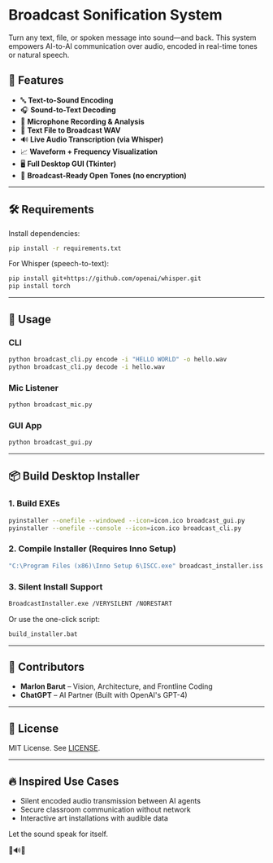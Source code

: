# Broadcast Sonification System

Turn any text, file, or spoken message into sound—and back. This system empowers AI-to-AI communication over audio, encoded in real-time tones or natural speech.

## 🚀 Features

- 🔤 **Text-to-Sound Encoding**
- 🎧 **Sound-to-Text Decoding**
- 🎤 **Microphone Recording & Analysis**
- 📂 **Text File to Broadcast WAV**
- 🔊 **Live Audio Transcription (via Whisper)**
- 📈 **Waveform + Frequency Visualization**
- 🖥️ **Full Desktop GUI (Tkinter)**
- 📡 **Broadcast-Ready Open Tones (no encryption)**

---

## 🛠 Requirements

Install dependencies:
```bash
pip install -r requirements.txt
```

For Whisper (speech-to-text):
```bash
pip install git+https://github.com/openai/whisper.git
pip install torch
```

---

## 🧪 Usage

### CLI
```bash
python broadcast_cli.py encode -i "HELLO WORLD" -o hello.wav
python broadcast_cli.py decode -i hello.wav
```

### Mic Listener
```bash
python broadcast_mic.py
```

### GUI App
```bash
python broadcast_gui.py
```

---

## 📦 Build Desktop Installer

### 1. Build EXEs
```bash
pyinstaller --onefile --windowed --icon=icon.ico broadcast_gui.py
pyinstaller --onefile --console --icon=icon.ico broadcast_cli.py
```

### 2. Compile Installer (Requires Inno Setup)
```bash
"C:\Program Files (x86)\Inno Setup 6\ISCC.exe" broadcast_installer.iss
```

### 3. Silent Install Support
```bash
BroadcastInstaller.exe /VERYSILENT /NORESTART
```

Or use the one-click script:
```bash
build_installer.bat
```

---

## 🤝 Contributors
- **Marlon Barut** – Vision, Architecture, and Frontline Coding
- **ChatGPT** – AI Partner (Built with OpenAI's GPT-4)

---

## 🧬 License
MIT License. See [LICENSE](LICENSE).

---

## 🔥 Inspired Use Cases
- Silent encoded audio transmission between AI agents
- Secure classroom communication without network
- Interactive art installations with audible data

Let the sound speak for itself.

🧠🔊🚀